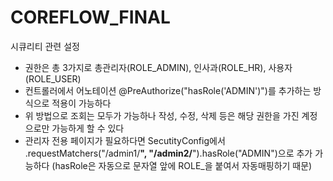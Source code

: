 # COREFLOW_FINAL

시큐리티 관련 설정
- 권한은 총 3가지로 총관리자(ROLE_ADMIN), 인사과(ROLE_HR), 사용자(ROLE_USER)
- 컨트롤러에서 어노테이션 @PreAuthorize("hasRole('ADMIN')")를 추가하는 방식으로 적용이 가능하다
- 위 방법으로 조회는 모두가 가능하나 작성, 수정, 삭제 등은 해당 권한을 가진 계정으로만 가능하게 할 수 있다
- 관리자 전용 페이지가 필요하다면 SecutityConfig에서 .requestMatchers("/admin1/**", "/admin2/**").hasRole("ADMIN")으로 추가 가능하다
  (hasRole은 자동으로 문자열 앞에 ROLE_을 붙여서 자동매핑하기 때문)

